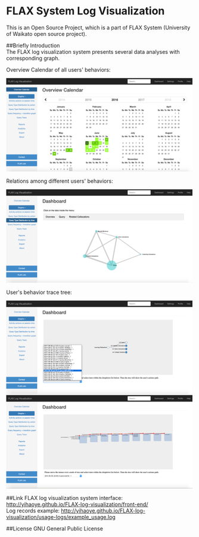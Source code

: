 # FLAX System Log Visualization

This is an Open Source Project, 
which is a part of FLAX System (University of Waikato open source project).


##Briefly Introduction  
The FLAX log visualization system presents several data analyses with corresponding graph.
  
Overview Calendar of all users' behaviors: 

<img src="./images/1.png" height="250" width="500">

Relations among different users' behaviors: 

<img src="./images/2.png" height="250" width="500">

User's behavior trace tree: 

<img src="./images/3.png" height="250" width="500">
<img src="./images/4.png" height="250" width="500">

##Link
FLAX log visualization system interface: http://yihaoye.github.io/FLAX-log-visualization/front-end/  
Log records example: http://yihaoye.github.io/FLAX-log-visualization/usage-logs/example_usage.log  

##License
GNU General Public License 